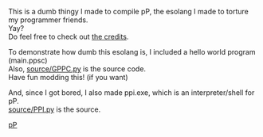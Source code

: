 [//]: # (This is GPPC)
This is a dumb thingy I made to compile pP, the esolang I made to torture my programmer friends.<br>
Yay?<br>
Do feel free to check out [the credits](__CREDITS__.txt).<br>

To demonstrate how dumb this esolang is, I included a hello world program (main.ppsc)<br>
Also, [source/GPPC.py](source/GPPC.py) is the source code.<br>
Have fun modding this! (if you want)<br>

And, since I got bored, I also made ppi.exe, which is an interpreter/shell for pP.<br>
[source/PPI.py](source/PPI.py) is the source.<br>

[pP](https://esolangs.org/wiki/PP)